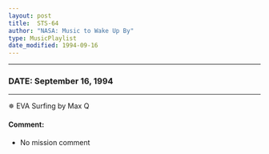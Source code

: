 ```yaml
---
layout: post
title:  STS-64
author: "NASA: Music to Wake Up By"
type: MusicPlaylist
date_modified: 1994-09-16
---
```


----
### DATE: September 16, 1994
----
✵ EVA Surfing by Max Q

#### Comment:
* No mission comment
